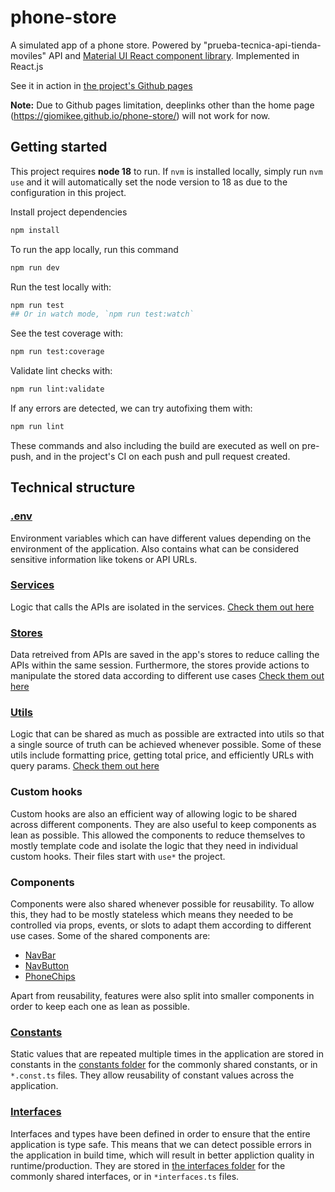 # phone-store

A simulated app of a phone store. Powered by "prueba-tecnica-api-tienda-moviles" API and [Material UI React component library](https://mui.com/). Implemented in React.js

See it in action in [the project's Github pages](https://giomikee.github.io/phone-store/)

**Note:** Due to Github pages limitation, deeplinks other than the home page (https://giomikee.github.io/phone-store/) will not work for now.

## Getting started

This project requires **node 18** to run. If `nvm` is installed locally, simply run `nvm use` and it will automatically set the node version to 18 as due to the configuration in this project.

Install project dependencies

```bash
npm install
```

To run the app locally, run this command
```bash
npm run dev
```

Run the test locally with:
```bash
npm run test
## Or in watch mode, `npm run test:watch`
```

See the test coverage with:
```bash
npm run test:coverage
```

Validate lint checks with:
```bash
npm run lint:validate
```

If any errors are detected, we can try autofixing them with:
```bash
npm run lint
```

These commands and also including the build are executed as well on pre-push, and in the project's CI on each push and pull request created.

## Technical structure

### [.env](https://github.com/giomikee/phone-store/blob/main/.env)

Environment variables which can have different values depending on the environment of the application. Also contains what can be considered sensitive information like tokens or API URLs.

### [Services](https://github.com/giomikee/phone-store/tree/main/src/services)

Logic that calls the APIs are isolated in the services. [Check them out here](https://github.com/giomikee/phone-store/tree/main/src/services)

### [Stores](https://github.com/giomikee/phone-store/tree/main/src/state)

Data retreived from APIs are saved in the app's stores to reduce calling the APIs within the same session. Furthermore, the stores provide actions to manipulate the stored data according to different use cases [Check them out here](https://github.com/giomikee/phone-store/tree/main/src/state)

### [Utils](https://github.com/giomikee/phone-store/tree/main/src/utils)

Logic that can be shared as much as possible are extracted into utils so that a single source of truth can be achieved whenever possible. Some of these utils include formatting price, getting total price, and efficiently URLs with query params. [Check them out here](https://github.com/giomikee/phone-store/tree/main/src/utils)

### Custom hooks

Custom hooks are also an efficient way of allowing logic to be shared across different components. They are also useful to keep components as lean as possible. This allowed the components to reduce themselves to mostly template code and isolate the logic that they need in individual custom hooks. Their files start with `use*` the project.

### Components

Components were also shared whenever possible for reusability. To allow this, they had to be mostly stateless which means they needed to be controlled via props, events, or slots to adapt them according to different use cases. Some of the shared components are:

- [NavBar](https://github.com/giomikee/phone-store/tree/main/src/components/NavBar)
- [NavButton](https://github.com/giomikee/phone-store/tree/main/src/components/NavButton)
- [PhoneChips](https://github.com/giomikee/phone-store/tree/main/src/components/PhoneChips)

Apart from reusability, features were also split into smaller components in order to keep each one as lean as possible.

### [Constants](https://github.com/giomikee/phone-store/tree/main/src/constants)

Static values that are repeated multiple times in the application are stored in constants in the [constants folder](https://github.com/giomikee/phone-store/tree/main/src/constants) for the commonly shared constants, or in `*.const.ts` files. They allow reusability of constant values across the application.

### [Interfaces](https://github.com/giomikee/phone-store/tree/main/src/interfaces)

Interfaces and types have been defined in order to ensure that the entire application is type safe. This means that we can detect possible errors in the application in build time, which will result in better appliction quality in runtime/production. They are stored in [the interfaces folder](https://github.com/giomikee/phone-store/tree/main/src/interfaces) for the commonly shared interfaces, or in `*interfaces.ts` files.
